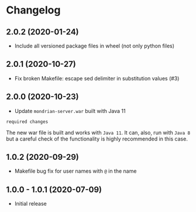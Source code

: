 # Changelog

## 2.0.2 (2020-01-24)

- Include all versioned package files in wheel (not only python files)


## 2.0.1 (2020-10-27)

- Fix broken Makefile: escape sed delimiter in substitution values (#3)


## 2.0.0 (2020-10-23)

- Update `mondrian-server.war` built with Java 11

`required changes`

The new war file is built and works with `Java 11`.
It can, also, run with `Java 8` but a careful check of the functionality is highly recommended in this case.

## 1.0.2 (2020-09-29)

- Makefile bug fix for user names with `@` in the name

## 1.0.0 - 1.0.1 (2020-07-09)

- Initial release